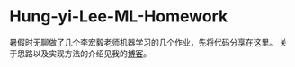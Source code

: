 # Hung-yi-Lee-ML-Homework
暑假时无聊做了几个李宏毅老师机器学习的几个作业，先将代码分享在这里。
关于思路以及实现方法的介绍见我的[博客](https://blog.csdn.net/qq_43613342?type=blog)。
